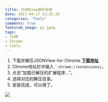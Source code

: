 ```yaml
---
title: JSONView插件安装
date: 2017-04-17 21:25:24
categories: "Tools"
comments: true
featured_image: p1.jpeg
tags:
- JSON
- Chrome
- Tools
---
```


<!-- no node -->

<!-- more -->

1. 下载并解压JSONView-for-Chrome [**下载地址**](https://github.com/gildas-lormeau/JSONView-for-Chrome)
2. Chrome地址栏中输入：`chrome://extensions/`。
3. 点击“加载已解压的扩展程序...”。
4. 选择对应的解压目录。
5. 安装完成，可以用了。

![](p2.jpeg)

